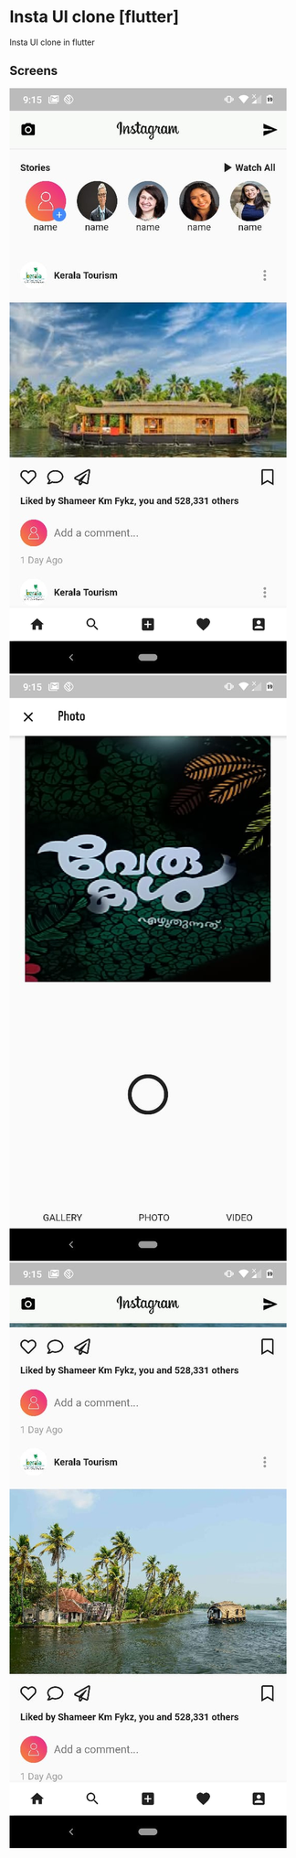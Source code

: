 # Insta UI clone [flutter]

Insta UI clone in flutter 

## Screens
![ss1](https://raw.githubusercontent.com/Benjith/insta_ui_clone/master/ss/1.jpg)
![ss2](https://raw.githubusercontent.com/Benjith/insta_ui_clone/master/ss/2.jpg)
![ss3](https://raw.githubusercontent.com/Benjith/insta_ui_clone/master/ss/3.jpg)


